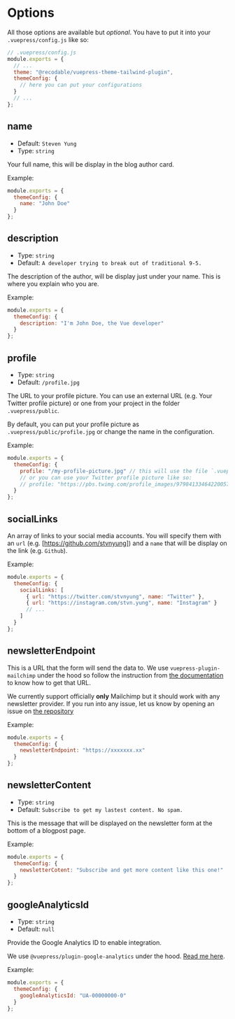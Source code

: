 # Options

All those options are available but _optional_. You have to put it into your `.vuepress/config.js` like so:

```js
// .vuepress/config.js
module.exports = {
  // ...
  theme: "@recodable/vuepress-theme-tailwind-plugin",
  themeConfig: {
    // here you can put your configurations
  }
  // ...
};
```

## name

- Default: `Steven Yung`
- Type: `string`

Your full name, this will be display in the blog author card.

Example:

```js
module.exports = {
  themeConfig: {
    name: "John Doe"
  }
};
```

## description

- Type: `string`
- Default: `A developer trying to break out of traditional 9-5.`

The description of the author, will be display just under your name. This is where you explain who you are.

Example:

```js
module.exports = {
  themeConfig: {
    description: "I'm John Doe, the Vue developer"
  }
};
```

## profile

- Type: `string`
- Default: `/profile.jpg`

The URL to your profile picture. You can use an external URL (e.g. Your Twitter profile picture) or one from your project in the folder `.vuepress/public`.

By default, you can put your profile picture as `.vuepress/public/profile.jpg` or change the name in the configuration.

Example:

```js
module.exports = {
  themeConfig: {
    profile: "/my-profile-picture.jpg" // this will use the file `.vuepress/public/my-profile-picture.jpg`
    // or you can use your Twitter profile picture like so:
    // profile: "https://pbs.twimg.com/profile_images/979841334642200576/5l_sOTvi_400x400.jpg"
  }
};
```

## socialLinks

An array of links to your social media accounts. You will specify them with an `url` (e.g. [https://github.com/stvnyung]) and a `name` that will be display on the link (e.g. `Github`).

Example:

```js
module.exports = {
  themeConfig: {
    socialLinks: [
      { url: "https://twitter.com/stvnyung", name: "Twitter" },
      { url: "https://instagram.com/stvn.yung", name: "Instagram" }
      // ...
    ]
  }
};
```

## newsletterEndpoint

This is a URL that the form will send the data to. We use `vuepress-plugin-mailchimp` under the hood so follow the instruction from [the documentation](https://vuepress-plugin-mailchimp.billyyyyy3320.com/#endpoint) to know how to get that URL.

We currently support officially **only** Mailchimp but it should work with any newsletter provider. If you run into any issue, let us know by opening an issue on [the repository](https://github.com/recodable/vuepress-theme-tailwind-blog)

Example:

```js
module.exports = {
  themeConfig: {
    newsletterEndpoint: "https://xxxxxxx.xx"
  }
};
```

## newsletterContent

- Type: `string`
- Default: `Subscribe to get my lastest content. No spam.`

This is the message that will be displayed on the newsletter form at the bottom of a blogpost page.

Example:

```js
module.exports = {
  themeConfig: {
    newsletterCotent: "Subscribe and get more content like this one!"
  }
};
```

## googleAnalyticsId

- Type: `string`
- Default: `null`

Provide the Google Analytics ID to enable integration.

We use `@vuepress/plugin-google-analytics` under the hood. [Read me here](https://vuepress.vuejs.org/plugin/official/plugin-google-analytics.html).

Example:

```js
module.exports = {
  themeConfig: {
    googleAnalyticsId: "UA-00000000-0"
  }
};
```
